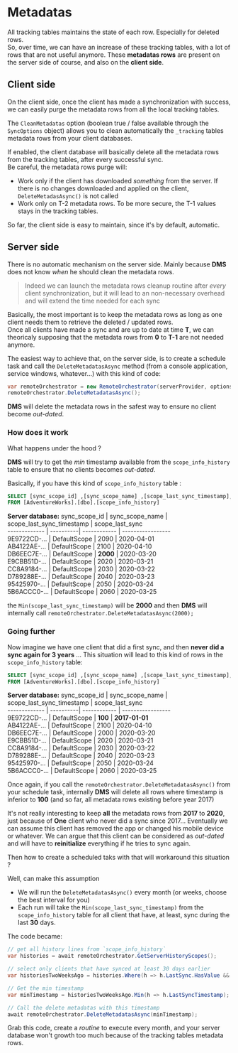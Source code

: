 # Metadatas

All tracking tables maintains the state of each row. 
Especially for deleted rows.   
So, over time, we can have an increase of these tracking tables, with a lot of rows that are not useful anymore.
These **metadatas rows** are present on the server side of course, and also on the **client side**.

## Client side

On the client side, once the client has made a synchronization with success, we can easily purge the metadata rows from all the local tracking tables.  

The `CleanMetadatas` option (boolean true / false available through the `SyncOptions` object) allows you to clean automatically the `_tracking` tables metadata rows from your client databases.  

If enabled, the client database will basically delete all the metadata rows from the tracking tables, after every successful sync.  
Be careful, the metadata rows purge will:
* Work only if the client has downloaded *something* from the server. If there is no changes downloaded and applied on the client, `DeleteMetadasAsync()` is not called
* Work only on T-2 metadata rows. To be more secure, the T-1 values stays in the tracking tables.

So far, the client side is easy to maintain, since it's by default, automatic.

## Server side

There is no automatic mechanism on the server side. Mainly because **DMS** does not know *when* he should clean the metadata rows.   

> Indeed we can launch the metadata rows cleanup routine after *every* client synchronization, but it will lead to an non-necessary overhead and will extend the time needed for each sync

Basically, the most important is to keep the metadata rows as long as one client needs them to retrieve the deleted / updated rows.   
Once all clients have made a sync and are up to date at time **T**, we can theoricaly supposing that the metadata rows from **0** to **T-1** are not needed anymore.

The easiest way to achieve that, on the server side, is to create a schedule task and call the `DeleteMetadatasAsync` method (from a console application, service windows, whatever...) with this kind of code:

``` cs
var remoteOrchestrator = new RemoteOrchestrator(serverProvider, options, setup);
remoteOrchestrator.DeleteMetadatasAsync();

```

**DMS** will delete the metadata rows in the safest way to ensure no client become *out-dated*.

### How does it work

What happens under the hood ?

**DMS** will try to get the *min* timestamp available from the `scope_info_history` table to ensure that no clients becomes *out-dated*.

Basically, if you have this kind of `scope_info_history` table :

``` sql
SELECT [sync_scope_id] ,[sync_scope_name] ,[scope_last_sync_timestamp], [scope_last_sync]
FROM [AdventureWorks].[dbo].[scope_info_history]
```
**Server database:**
sync_scope_id | sync_scope_name | scope_last_sync_timestamp | scope_last_sync   
------------- | ----------| ------------ | -----------------   
9E9722CD-... | DefaultScope | 2090 | 2020-04-01   
AB4122AE-... | DefaultScope | 2100 | 2020-04-10   
DB6EEC7E-... | DefaultScope | **2000** | 2020-03-20   
E9CBB51D-... | DefaultScope | 2020 | 2020-03-21   
CC8A9184-... | DefaultScope | 2030 | 2020-03-22   
D789288E-... | DefaultScope | 2040 | 2020-03-23   
95425970-... | DefaultScope | 2050 | 2020-03-24   
5B6ACCC0-... | DefaultScope | 2060 | 2020-03-25   

the `Min(scope_last_sync_timestamp)` will be **2000** and then **DMS** will internally call `remoteOrchestrator.DeleteMetadatasAsync(2000);`

### Going further

Now imagine we have one client that did a first sync, and then **never did a sync again for 3 years** ... 
This situation will lead to this kind of rows in the `scope_info_history` table:

``` sql
SELECT [sync_scope_id] ,[sync_scope_name] ,[scope_last_sync_timestamp], [scope_last_sync]
FROM [AdventureWorks].[dbo].[scope_info_history]
```
**Server database:**
sync_scope_id | sync_scope_name | scope_last_sync_timestamp | scope_last_sync   
------------- | ----------| ------------ | -----------------   
9E9722CD-... | DefaultScope | **100** | **2017-01-01**   
AB4122AE-... | DefaultScope | 2100 | 2020-04-10   
DB6EEC7E-... | DefaultScope | 2000 | 2020-03-20   
E9CBB51D-... | DefaultScope | 2020 | 2020-03-21   
CC8A9184-... | DefaultScope | 2030 | 2020-03-22   
D789288E-... | DefaultScope | 2040 | 2020-03-23   
95425970-... | DefaultScope | 2050 | 2020-03-24   
5B6ACCC0-... | DefaultScope | 2060 | 2020-03-25   

Once again, if you call the `remoteOrchestrator.DeleteMetadatasAsync()` from your schedule task, internally **DMS** will delete all rows where timestamp is inferior to **100** (and so far, all metadata rows existing before year 2017)

It's not really interesting to keep **all** the metadata rows from **2017** to **2020**, just because of **One** client who never did a sync since 2017...
Eventually we can assume this client has removed the app or changed his mobile device or whatever. We can argue that this client can be considered as *out-dated* and will have to **reinitialize** everything if he tries to sync again.

Then how to create a scheduled taks with that will workaround this situation ?

Well, can make this assumption
- We will run the `DeleteMetadatasAsync()` every month (or weeks, choose the best interval for you)
- Each run will take the `Min(scope_last_sync_timestamp)` from the `scope_info_history` table for all client that have, at least, sync during the last **30** days.

The code became:

``` cs
// get all history lines from `scope_info_history`
var histories = await remoteOrchestrator.GetServerHistoryScopes();

// select only clients that have synced at least 30 days earlier
var historiesTwoWeeksAgo = histories.Where(h => h.LastSync.HasValue && h.LastSync.Value >= DateTime.Now.AddDays(-30));

// Get the min timestamp
var minTimestamp = historiesTwoWeeksAgo.Min(h => h.LastSyncTimestamp);

// Call the delete metadatas with this timestamp
await remoteOrchestrator.DeleteMetadatasAsync(minTimestamp);
```

Grab this code, create a *routine* to execute every month, and your server database won't growth too much because of the tracking tables metadata rows.